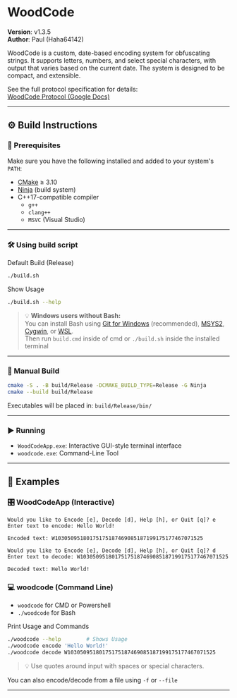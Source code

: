 # WoodCode

**Version**: v1.3.5  
**Author**: Paul (Haha64142)

WoodCode is a custom, date-based encoding system for obfuscating strings. It supports letters, numbers, and select special characters, with output that varies based on the current date. The system is designed to be compact, and extensible.

See the full protocol specification for details:  
[WoodCode Protocol (Google Docs)](https://docs.google.com/document/d/1UjjNRBvrJHCDIoAVRDnQhwWGcTcVQZk7F2mc4qcpg7Y/edit?usp=sharing)

---

## ⚙️ Build Instructions

### 🔧 Prerequisites

Make sure you have the following installed and added to your system's `PATH`:

- [CMake](https://cmake.org/download/) ≥ 3.10
- [Ninja](https://github.com/ninja-build/ninja/releases) (build system)
- C++17-compatible compiler
    - `g++`
    - `clang++`
    - `MSVC` (Visual Studio)

---

### 🛠 Using build script

Default Build (Release)

```bash
./build.sh
```

Show Usage

```bash
./build.sh --help
```

> 💡 **Windows users without Bash:**\
> You can install Bash using [Git for Windows](https://gitforwindows.com) (recommended), [MSYS2](https://www.msys2.org/), [Cygwin](https://www.cygwin.com/), or [WSL](https://learn.microsoft.com/en-us/windows/wsl/).\
> Then run `build.cmd` inside of cmd or `./build.sh` inside the installed terminal

---

### 🧱 Manual Build

```bash
cmake -S . -B build/Release -DCMAKE_BUILD_TYPE=Release -G Ninja
cmake --build build/Release
```

Executables will be placed in:
`build/Release/bin/`

---

### ▶️ Running

- `WoodCodeApp.exe`: Interactive GUI-style terminal interface
- `woodcode.exe`: Command-Line Tool

---

## 🧪 Examples

### 🎛️ WoodCodeApp (Interactive)

```text
Would you like to Encode [e], Decode [d], Help [h], or Quit [q]? e
Enter text to encode: Hello World!

Encoded text: W10305095180175175187469085187199175177467071525

Would you like to Encode [e], Decode [d], Help [h], or Quit [q]? d
Enter text to decode: W10305095180175175187469085187199175177467071525

Decoded text: Hello World!
```

### 💻 woodcode (Command Line)

- `woodcode` for CMD or Powershell
- `./woodcode` for Bash

Print Usage and Commands

```bash
./woodcode --help        # Shows Usage
./woodcode encode 'Hello World!'
./woodcode decode W10305095180175175187469085187199175177467071525
```
> 💡 Use quotes around input with spaces or special characters.

You can also encode/decode from a file using `-f` or `--file`

---
